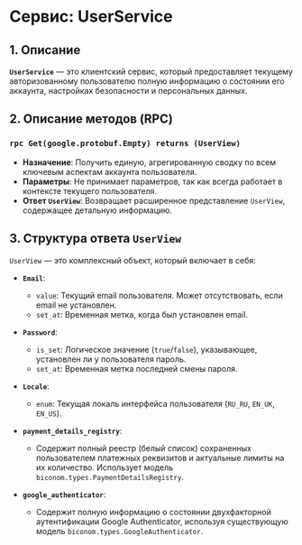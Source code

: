 # Сервис: UserService

## 1. Описание

**`UserService`** — это клиентский сервис, который предоставляет текущему авторизованному пользователю полную информацию о состоянии его аккаунта, настройках безопасности и персональных данных.

## 2. Описание методов (RPC)

### `rpc Get(google.protobuf.Empty) returns (UserView)`
- **Назначение**: Получить единую, агрегированную сводку по всем ключевым аспектам аккаунта пользователя.
- **Параметры**: Не принимает параметров, так как всегда работает в контексте текущего пользователя.
- **Ответ `UserView`**: Возвращает расширенное представление `UserView`, содержащее детальную информацию.

## 3. Структура ответа `UserView`

`UserView` — это комплексный объект, который включает в себя:

- **`Email`**:
  - `value`: Текущий email пользователя. Может отсутствовать, если email не установлен.
  - `set_at`: Временная метка, когда был установлен email.

- **`Password`**:
  - `is_set`: Логическое значение (`true`/`false`), указывающее, установлен ли у пользователя пароль.
  - `set_at`: Временная метка последней смены пароля.

- **`Locale`**:
  - `enum`: Текущая локаль интерфейса пользователя (`RU_RU`, `EN_UK`, `EN_US`).

- **`payment_details_registry`**:
  - Содержит полный реестр (белый список) сохраненных пользователем платежных реквизитов и актуальные лимиты на их количество. Использует модель `biconom.types.PaymentDetailsRegistry`.

- **`google_authenticator`**:
  - Содержит полную информацию о состоянии двухфакторной аутентификации Google Authenticator, используя существующую модель `biconom.types.GoogleAuthenticator`.
